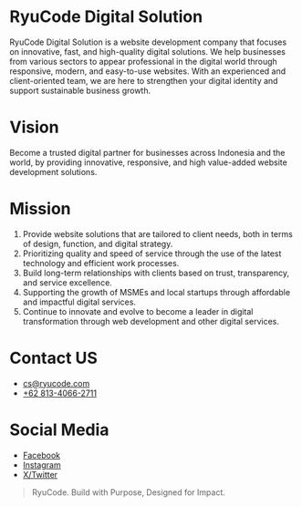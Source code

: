 # RyuCode Digital Solution
RyuCode Digital Solution is a website development company that focuses on innovative, fast, and high-quality digital solutions. We help businesses from various sectors to appear professional in the digital world through responsive, modern, and easy-to-use websites. With an experienced and client-oriented team, we are here to strengthen your digital identity and support sustainable business growth.

# Vision
Become a trusted digital partner for businesses across Indonesia and the world, by providing innovative, responsive, and high value-added website development solutions.

# Mission
1. Provide website solutions that are tailored to client needs, both in terms of design, function, and digital strategy.
2. Prioritizing quality and speed of service through the use of the latest technology and efficient work processes.
3. Build long-term relationships with clients based on trust, transparency, and service excellence.
4. Supporting the growth of MSMEs and local startups through affordable and impactful digital services.
5. Continue to innovate and evolve to become a leader in digital transformation through web development and other digital services.

# Contact US
- <cs@ryucode.com>
- [+62 813-4066-2711](https://wa.me/6281340662711)

# Social Media
- [Facebook](https://facebook.com/ryucodedigitalsolution)
- [Instagram](https://instagram.com/ryucodedigitalsolution)
- [X/Twitter](https://x.com/ryucodedigital)

> RyuCode. Build with Purpose, Designed for Impact.
